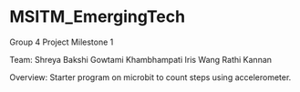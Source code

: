 # MSITM_EmergingTech

Group 4 Project Milestone 1  

Team:
Shreya Bakshi
Gowtami Khambhampati
Iris Wang
Rathi Kannan

Overview: 
Starter program on microbit to count steps using accelerometer.  
